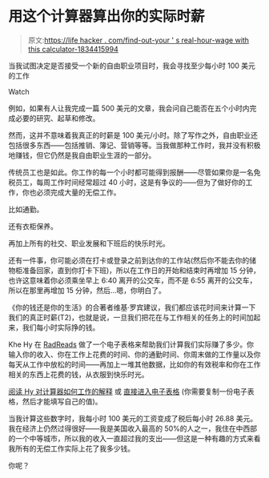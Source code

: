 # 用这个计算器算出你的实际时薪

> 原文:[https://life hacker . com/find-out-your ' s real-hour-wage with this calculator-1834415994](https://lifehacker.com/find-out-your-real-hourly-wage-with-this-calculator-1834415994)

当我试图决定是否接受一个新的自由职业项目时，我会寻找至少每小时 100 美元的工作

Watch

例如，如果有人让我完成一篇 500 美元的文章，我会问自己能否在五个小时内完成必要的研究、起草和修改。

然而，这并不意味着我真正的时薪是 100 美元/小时。除了写作之外，自由职业还包括很多东西——包括推销、簿记、营销等等。当我做那种工作时，我并没有积极地赚钱，但它仍然是我自由职业生涯的一部分。

传统员工也是如此。你工作的每一个小时都可能得到报酬——尽管如果你是一名免税员工，每周工作时间经常超过 40 小时，这是有争议的——但为了做好你的工作，你也必须完成大量的无偿工作。

比如通勤。

还有衣柜保养。

再加上所有的社交、职业发展和下班后的快乐时光。

还有一件事，你可能必须在打卡或登录之前到达你的工作站(然后你不能去你的储物柜准备回家，直到你打卡下班)，所以在工作日的开始和结束时再增加 15 分钟，也许这意味着你必须乘坐早上 6:40 离开的公交车，而不是 6:55 离开的公交车，所以在那里再增加 15 分钟，然后...嗯，你明白了。

《你的钱还是你的生活》的合著者维基·罗宾建议，我们都应该花时间来计算一下我们的真正时薪(T2)，也就是说，一旦我们把花在与工作相关的任务上的时间加起来，我们每小时实际挣的钱。

Khe Hy 在 [RadReads](https://radreads.co/) 做了一个电子表格来帮助我们计算我们实际赚了多少。你输入你的收入、你在工作上花费的时间、你的通勤时间、你周末做的工作量以及你每天从工作中放松的时间——再加上一堆其他数据，比如你的有效税率和你在工作相关的东西上花费的钱，从衣服到快乐时光。

[阅读 Hy 对计算器如何工作的解释](https://radreads.co/your-real-hourly-wage-calculator/) 或 [直接进入电子表格](https://docs.google.com/spreadsheets/d/1LiIi7NdN5slIAulYLtwJqm8HLpeviaZT5jRpjSEcyUI/edit?usp=sharing) (你需要复制一份电子表格，然后才能填写自己的值)。

当我计算这些数字时，我每小时 100 美元的工资变成了税后每小时 26.88 美元。我在经济上仍然过得很好——我是美国收入最高的 50%的人之一，我住在中西部的一个中等城市，所以我的收入一直超过我的支出——但这是一种有趣的方式来看我所有的无偿工作实际上花了我多少钱。

你呢？